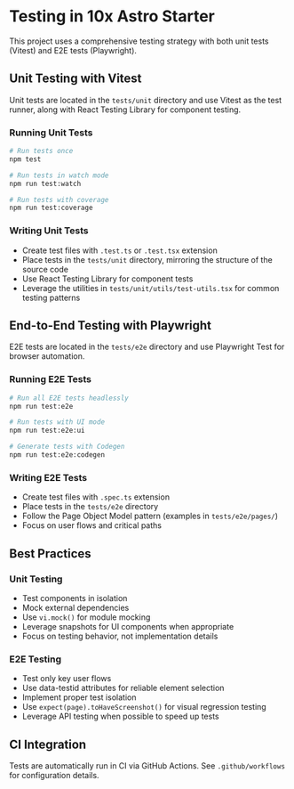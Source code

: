# Testing in 10x Astro Starter

This project uses a comprehensive testing strategy with both unit tests (Vitest) and E2E tests (Playwright).

## Unit Testing with Vitest

Unit tests are located in the `tests/unit` directory and use Vitest as the test runner, along with React Testing Library for component testing.

### Running Unit Tests

```bash
# Run tests once
npm test

# Run tests in watch mode
npm run test:watch

# Run tests with coverage
npm run test:coverage
```

### Writing Unit Tests

- Create test files with `.test.ts` or `.test.tsx` extension
- Place tests in the `tests/unit` directory, mirroring the structure of the source code
- Use React Testing Library for component tests
- Leverage the utilities in `tests/unit/utils/test-utils.tsx` for common testing patterns

## End-to-End Testing with Playwright

E2E tests are located in the `tests/e2e` directory and use Playwright Test for browser automation.

### Running E2E Tests

```bash
# Run all E2E tests headlessly
npm run test:e2e

# Run tests with UI mode
npm run test:e2e:ui

# Generate tests with Codegen
npm run test:e2e:codegen
```

### Writing E2E Tests

- Create test files with `.spec.ts` extension
- Place tests in the `tests/e2e` directory
- Follow the Page Object Model pattern (examples in `tests/e2e/pages/`)
- Focus on user flows and critical paths

## Best Practices

### Unit Testing

- Test components in isolation
- Mock external dependencies
- Use `vi.mock()` for module mocking
- Leverage snapshots for UI components when appropriate
- Focus on testing behavior, not implementation details

### E2E Testing

- Test only key user flows
- Use data-testid attributes for reliable element selection
- Implement proper test isolation
- Use `expect(page).toHaveScreenshot()` for visual regression testing
- Leverage API testing when possible to speed up tests

## CI Integration

Tests are automatically run in CI via GitHub Actions. See `.github/workflows` for configuration details. 